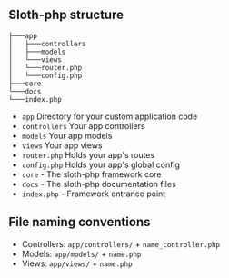 ## Sloth-php structure
```
├───app
│   ├───controllers
│   ├───models
│   └───views
│   └───router.php
│   └───config.php
├───core
└───docs
└───index.php
```

- `app` Directory for your custom application code
 - `controllers` Your app controllers
 - `models` Your app models
 - `views` Your app views
 - `router.php` Holds your app's routes
 - `config.php` Holds your app's global config
- `core` - The sloth-php framework core
- `docs` - The sloth-php documentation files
- `index.php` - Framework entrance point


## File naming conventions
- Controllers: `app/controllers/` + `name_controller.php`
- Models: `app/models/` + `name.php`
- Views: `app/views/` + `name.php`
